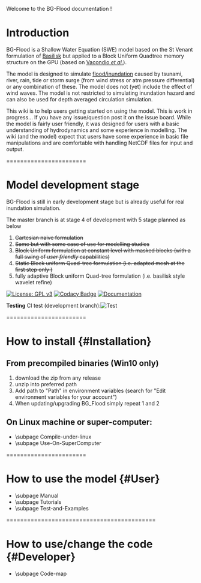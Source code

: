 
Welcome to the BG-Flood documentation !
# Introduction
BG-Flood is a Shallow Water Equation (SWE) model based on the St Venant formulation of [Basilisk](http://basilisk.fr/) but applied to a Block Uniform Quadtree memory structure on the GPU (based on [Vacondio _et al._](https://dl.acm.org/citation.cfm?id=3031292)).

The model is designed to simulate [flood/inundation](https://english.stackexchange.com/questions/131195/difference-between-flooding-and-inundation) caused by tsunami, river, rain, tide or storm surge (from wind stress or atm pressure differential) or any combination of these. The model does not (yet) include the effect of wind waves. The model is not restricted to simulating inundation hazard and can also be used for depth averaged circulation simulation. 

This wiki is to help users getting started on using the model. This is work in progress... If you have any issue/question post it on the issue board. While the model is fairly user friendly, it was designed for users with a basic understanding of hydrodynamics and some experience in modelling. The wiki (and the model) expect that users have some experience in basic file manipulations and are comfortable with handling NetCDF files for input and output.

=======================

# Model development stage
BG-Flood is still in early development stage but is already useful for real inundation simulation.       

The master branch is at stage 4 of development with 5 stage planned as below
1. ~~Cartesian naive formulation~~
2. ~~Same but with some ease of use for modelling studies~~
3. ~~Block Uniform formulation at constant level with masked blocks (with a full swing of _user friendly_ capabilities)~~
4. ~~Static Block uniform Quad-tree formulation (i.e. adapted mesh at the first step only )~~
5. fully adaptive Block uniform Quad-tree formulation  (i.e. basilisk style wavelet refine)

[![License: GPL v3](https://img.shields.io/badge/License-GPL%20v3-brightgreen.svg)](https://www.gnu.org/licenses/gpl-3.0)
[![Codacy Badge](https://api.codacy.com/project/badge/Grade/8d871cf493e94a6eb474eaa30f573583)](https://www.codacy.com/project/CyprienBosserelle/Basil_Cart_StV/dashboard?utm_source=github.com&amp;utm_medium=referral&amp;utm_content=CyprienBosserelle/Basil_Cart_StV&amp;utm_campaign=Badge_Grade_Dashboard)
[![Documentation](https://img.shields.io/badge/doc-Doxygen-blue)](https://cyprienbosserelle.github.io/BG_Flood/)


**Testing**
CI test (development branch):![Test](https://github.com/CyprienBosserelle/BG_Flood/actions/workflows//main.yml/badge.svg?branch=development) 

=======================

# How to install {#Installation}


## From precompiled binaries (Win10 only)
1. download the zip from any release
2. unzip into preferred path
3. Add path to "Path" in environment variables (search for "Edit environment variables for your account")
4. When updating/upgrading BG_Flood simply repeat 1 and 2

## On Linux machine or super-computer:

* \subpage Compile-under-linux
* \subpage Use-On-SuperComputer

=======================

# How to use the model {#User}

* \subpage Manual 
* \subpage Tutorials 
* \subpage Test-and-Examples 

===========================================

# How to use/change the code {#Developer}
* \subpage Code-map

